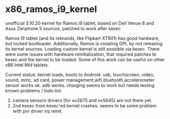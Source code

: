# x86_ramos_i9_kernel
unofficial 3.10.20 kernel for Ramos i9 tablet, based on Dell Venue 8 and Asus Zenphone 5 sources, patched to work after kexec

Ramos I9 tablet (and its rebrands, like Flipkart XT901) has good hardware, but locked bootloader.
Additionally, Ramos is violating GPL by not releasing its kernel sources.
Loading custom kernel is still possible via kexec.
There were some issues with hardware reinitialization, that required patches to kexec and the kernel to be loaded.
Some of this work can be useful on other x86 Intel Mid tablets.

Current status:
kernel loads, boots to Android. usb, touchscreen, video, sound, mmc, sd card, power management,wifi,bluetooth,accelerometer sensor works ok. adb works. charging seems to work but needs testing
known problems / todo list:
1) camera sensors drivers (for ov2675 and ov5645) are not there yet.
2) 2nd kexec from kexec'ed kernel crashes. seems to be some problem with pvr driver irq reinit.
